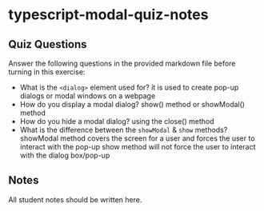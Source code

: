 # typescript-modal-quiz-notes

## Quiz Questions

Answer the following questions in the provided markdown file before turning in this exercise:

- What is the `<dialog>` element used for?
  it is used to create pop-up dialogs or modal windows on a webpage
- How do you display a modal dialog?
  show() method or showModal() method
- How do you hide a modal dialog?
  using the close() method
- What is the difference between the `showModal` & `show` methods?
  showModal method covers the screen for a user and forces the user to interact with the pop-up
  show method will not force the user to interact with the dialog box/pop-up

## Notes

All student notes should be written here.

<dialog> element used to create pop-ups or modal windows
its a simple way to create a pop-up or modal window without JS libraries or frameworks
<dialog> is important because it provides standardized, accessible way to create dialogs

<dialog> element provides a few methods to control its visibility and interaction with a user:

1. show() - this method does NOT have a modal backdrop to block the interaction with the rest of the page

a MODAL BACKDROP is a shadow overlaying the rest of the page's design. its a grey area being applied

2. showModal() - this method displays the dialog box as modal. this type of dialog box blocks interaction
   with the rest of a page. Its displayed on top of the page, with a backdrop, and is centered on the screen

3. close() - this method closes the dialog box.

How to write `Code Examples` in markdown

<!--
for JS:

```javascript
const data = 'Howdy';
```

for HTML:

```html
<div>
  <p>This is text content</p>
</div>
```

for CSS:

```css
div {
  width: 100%;
}
``` -->

